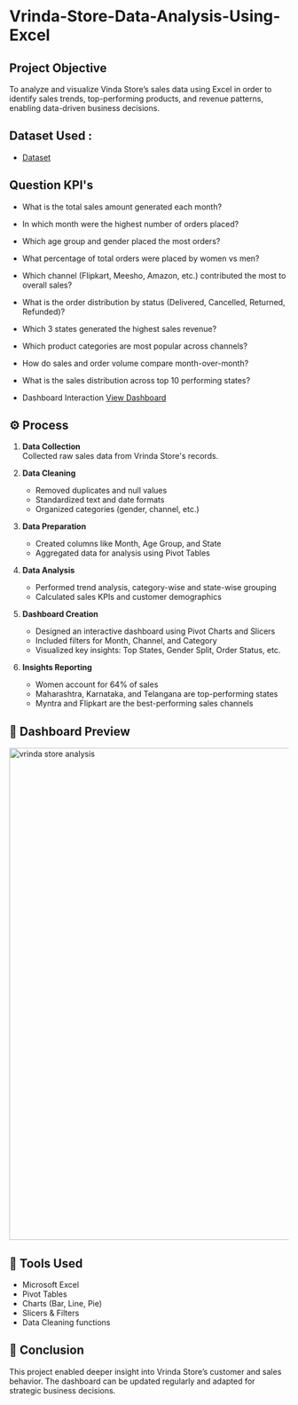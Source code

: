 # Vrinda-Store-Data-Analysis-Using-Excel
## Project Objective
To analyze and visualize Vinda Store’s sales data using Excel in order to identify sales trends, top-performing products, and revenue patterns, enabling data-driven business decisions.
## Dataset Used :
- <a href="https://github.com/harsha21h/Vrinda-Store-Data-Analysis-Using-Excel/blob/main/Vrinda%20Store%20Data%20Analysis.xlsx">Dataset</a>
## Question KPI's
- What is the total sales amount generated each month?
- In which month were the highest number of orders placed?
- Which age group and gender placed the most orders?
- What percentage of total orders were placed by women vs men?
- Which channel (Flipkart, Meesho, Amazon, etc.) contributed the most to overall sales?
- What is the order distribution by status (Delivered, Cancelled, Returned, Refunded)?
- Which 3 states generated the highest sales revenue?
- Which product categories are most popular across channels?
- How do sales and order volume compare month-over-month?
- What is the sales distribution across top 10 performing states?

  
- Dashboard Interaction <a href="https://github.com/harsha21h/Vrinda-Store-Data-Analysis-Using-Excel/blob/main/vrinda%20store%20analysis.png">View Dashboard</a>

## ⚙️ Process

1. **Data Collection**  
   Collected raw sales data from Vrinda Store's records.

2. **Data Cleaning**  
   - Removed duplicates and null values  
   - Standardized text and date formats  
   - Organized categories (gender, channel, etc.)

3. **Data Preparation**  
   - Created columns like Month, Age Group, and State  
   - Aggregated data for analysis using Pivot Tables

4. **Data Analysis**  
   - Performed trend analysis, category-wise and state-wise grouping  
   - Calculated sales KPIs and customer demographics

5. **Dashboard Creation**  
   - Designed an interactive dashboard using Pivot Charts and Slicers  
   - Included filters for Month, Channel, and Category  
   - Visualized key insights: Top States, Gender Split, Order Status, etc.

6. **Insights Reporting**  
   - Women account for 64% of sales  
   - Maharashtra, Karnataka, and Telangana are top-performing states  
   - Myntra and Flipkart are the best-performing sales channels

## 📸 Dashboard Preview

<img width="887" alt="vrinda store analysis" src="https://github.com/user-attachments/assets/fb6d6757-893f-459c-89b1-8d2a6691824b" />


## 📁 Tools Used

- Microsoft Excel  
- Pivot Tables  
- Charts (Bar, Line, Pie)  
- Slicers & Filters  
- Data Cleaning functions

## 📎 Conclusion

This project enabled deeper insight into Vrinda Store’s customer and sales behavior. The dashboard can be updated regularly and adapted for strategic business decisions.
